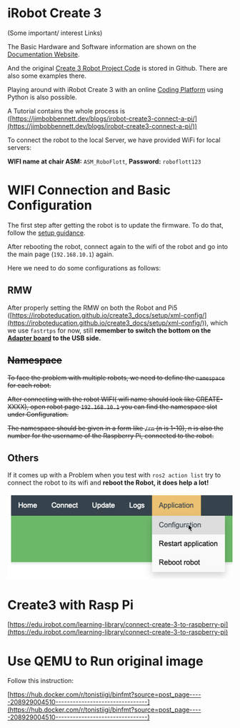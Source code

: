 # iRobot Create 3
(Some important/ interest Links)

The Basic Hardware and Software information are shown on the [Documentation Website](https://iroboteducation.github.io/create3_docs/).

And the original [Create 3 Robot Project Code](https://github.com/iRobotEducation/irobot-edu-python-sdk/tree/main/examples/root_robots) is stored in Github. There are also some examples there.

Playing around with iRobot Create 3 with an online [Coding Platform](https://python.irobot.com/) using Python is also possible.

A Tutorial contains the whole process is ([https://jimbobbennett.dev/blogs/irobot-create3-connect-a-pi/](https://jimbobbennett.dev/blogs/irobot-create3-connect-a-pi/))

To connect the robot to the local Server, we have provided WiFi for local servers:

**WIFI name at chair ASM:** `ASM_RoboFlott`, **Password:** `roboflott123`

# WIFI Connection and Basic Configuration

The first step after getting the robot is to update the firmware. To do that, follow the [setup guidance](https://edu.irobot.com/create3-setup).

After rebooting the robot, connect again to the wifi of the robot and go into the main page (`192.168.10.1`) again.

Here we need to do some configurations as follows:

## RMW

After properly setting the RMW on both the Robot and Pi5 ([https://iroboteducation.github.io/create3_docs/setup/xml-config/](https://iroboteducation.github.io/create3_docs/setup/xml-config/)), which we use `fastrtps` for now, still **remember to switch the bottom on the [Adapter board](https://iroboteducation.github.io/create3_docs/hw/adapter/) to the USB side.** 

<strike>

## Namespace

To face the problem with multiple robots, we need to define the `namespace` for each robot.

After connecting with the robot WIFI( wifi name should look like CREATE-XXXX), open robot page `192.168.10.1` you can find the namespace slot under Configuration.

The namespace should be given in a form like `/rn` (n is 1-10), n is also the number for the username of the Raspberry Pi, connected to the robot.

</strike>

## Others

If it comes up with a Problem when you test with `ros2 action list` try to connect the robot to its wifi and **reboot the Robot, it does help a lot!**

![Untitled](Tutorials/Untitled.png)


# Create3 with Rasp Pi

[https://edu.irobot.com/learning-library/connect-create-3-to-raspberry-pi](https://edu.irobot.com/learning-library/connect-create-3-to-raspberry-pi)


# Use QEMU to Run original image

Follow this instruction:

[https://hub.docker.com/r/tonistiigi/binfmt?source=post_page-----208929004510--------------------------------](https://hub.docker.com/r/tonistiigi/binfmt?source=post_page-----208929004510--------------------------------)

